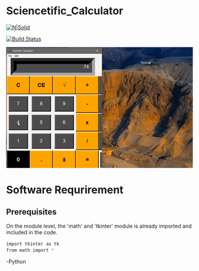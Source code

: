 # Sciencetific_Calculator
[![N|Solid](https://cldup.com/dTxpPi9lDf.thumb.png)](https://nodesource.com/products/nsolid)

[![Build Status](https://travis-ci.org/joemccann/dillinger.svg?branch=master)](https://travis-ci.org/joemccann/dillinger)

![Alt Text](https://github.com/omkara18/Sciencetific_Calculator/blob/master/Screenshot/scientfic_calculator.gif)

# Software Requrirement 
## Prerequisites
On the module level, the 'math' and 'tkinter' module is already imported and included in the code.

```sh
import tkinter as tk
from math import *

```
-Python
